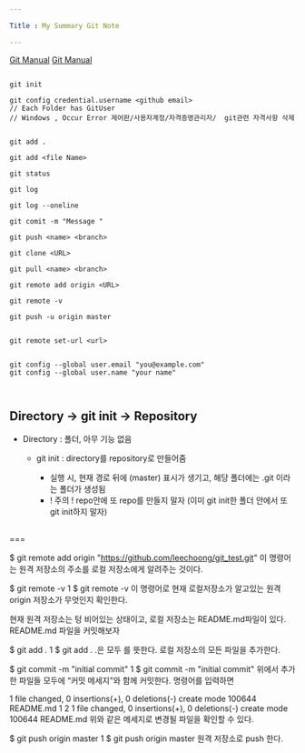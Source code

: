 ```yaml
---

Title : My Summary Git Note

---
```


[Git Manual](https://heecheolman.tistory.com/55)
[Git Manual](https://sukvvon.tistory.com/43)


```

git init

git config credential.username <github email>
// Each Folder has GitUser
// Windows , Occur Error 제어판/사용자계정/자격증명관리자/  git관련 자격사항 삭제


git add .

git add <file Name>

git status

git log 

git log --oneline

git comit -m "Message "

git push <name> <branch>

git clone <URL>

git pull <name> <branch>

git remote add origin <URL>

git remote -v

git push -u origin master


git remote set-url <url>


git config --global user.email "you@example.com"
git config --global user.name "your name"



```

## Directory → git init → Repository
* Directory : 폴더, 아무 기능 없음
  * git init : directory를 repository로 만들어줌

    * 실행 시, 현재 경로 뒤에 (master) 표시가 생기고, 해당 폴더에는 .git 이라는 폴더가 생성됨
    * ! 주의 ! repo안에 또 repo를 만들지 말자 (이미 git init한 폴더 안에서 또 git init하지 말자)

## 







===


	
$ git remote add origin "https://github.com/leechoong/git_test.git"
이 명령어는 원격 저장소의 주소를 로컬 저장소에게 알려주는 것이다.

$ git remote -v
1
$ git remote -v
이 명령어로 현재 로컬저장소가 알고있는 원격 origin 저장소가 무엇인지 확인한다.

현재 원격 저장소는 텅 비어있는 상태이고, 로컬 저장소는 README.md파일이 있다. README.md 파일을 커밋해보자

$ git add .
1
$ git add .
.은 모두 를 뜻한다. 로컬 저장소의 모든 파일을 추가한다.

$ git commit -m "initial commit"
1
$ git commit -m "initial commit"
위에서 추가한 파일들 모두에 “커밋 메세지”와 함께 커밋한다.
명령어를 입력하면

1 file changed, 0 insertions(+), 0 deletions(-)
create mode 100644 README.md
1
2
1 file changed, 0 insertions(+), 0 deletions(-)
create mode 100644 README.md
위와 같은 메세지로 변경될 파일을 확인할 수 있다.

$ git push origin master
1
$ git push origin master
원격 저장소로 push 한다.










